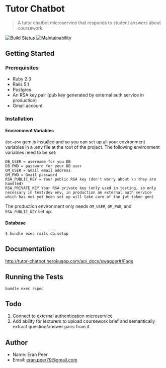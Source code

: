 # Tutor Chatbot
> A tutor chatbot microservice that responds to student answers about coursework.

[![Build Status](https://api.travis-ci.org/raen79/tutor_chatbot.svg?branch=master)](https://travis-ci.org/raen79/tutor_chatbot)
[![Maintainability](https://api.codeclimate.com/v1/badges/0976a8b00ba35bf8abbd/maintainability)](https://codeclimate.com/github/raen79/tutor_chatbot/maintainability)
## Getting Started
### Prerequisites
- Ruby 2.3
- Rails 5.1
- Postgres
- An RSA key pair (pub key generated by external auth service in production)
- Gmail account
### Installation
#### Environment Variables
`dot-env` gem is installed and so you can set up all your environment variables in a .env file at the root of the project. The following environment variables need to be set:
```
DB_USER = username for you DB
DB_PWD = password for your DB user
GM_USER = Gmail email address
GM_PWD = Gmail password
RSA_PUBLIC_KEY = Your public RSA key (don't worry about \n they are handled)
RSA_PRIVATE_KEY Your RSA private key (only used in testing, so only necessary in test/dev env, in production an external auth service which has not yet been set up will take care of the jwt token gen)
```
The production environment only needs `GM_USER`, `GM_PWD`, and `RSA_PUBLIC_KEY` set up.
#### Database
```
$ bundle exec rails db:setup
```
## Documentation
http://tutor-chatbot.herokuapp.com/api_docs/swagger#/Faqs
## Running the Tests
`bundle exec rspec`
## Todo
1) Connect to external authentication microservice
2) Add ability for lecturers to upload coursework brief and semantically extract question/answer pairs from it
## Author
- Name: Eran Peer
- Email: eran.peer79@gmail.com
